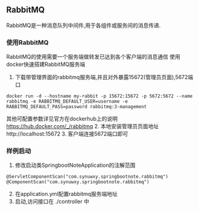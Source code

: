 ## RabbitMQ

RabbitMQ是一种消息队列中间件,用于各组件或服务间的消息传递.


### 使用RabbitMQ
RabbitMQ的使用需要一个服务端做转发已达到各个客户端的消息通信
使用docker快速搭建RabbitMQ服务端
1. 下载带管理界面的rabbitmq服务端,并且对外暴露15672(管理员页面),5672端口
```
docker run -d --hostname my-rabbit -p 15672:15672 -p 5672:5672 --name rabbitmq -e RABBITMQ_DEFAULT_USER=username -e RABBITMQ_DEFAULT_PASS=password rabbitmq:3-management
```
其他可配置参数详见官方在dockerhub上的说明 https://hub.docker.com/_/rabbitmq
2. 本地安装管理员页面地址 http://localhost:15672
3. 客户端连接5672端口即可

### 样例启动

1. 修改启动类SpringbootNoteApplication的注解范围
```
@ServletComponentScan("com.synuwxy.springbootnote.rabbitmq")
@ComponentScan("com.synuwxy.springbootnote.rabbitmq")
```
2. 在application.yml配置rabbitmq服务端地址
3. 启动,访问接口在 ./controller 中
